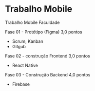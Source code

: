 # Trabalho Mobile

Trabalho Mobile Faculdade

Fase 01 - Protótipo (Figma) 3,0 pontos

- Scrum, Kanban
- Gitgub

Fase 02 - construção Frontend 3,0 pontos

- React Native

Fase 03 - Construção Backend 4,0 pontos

- Firebase
